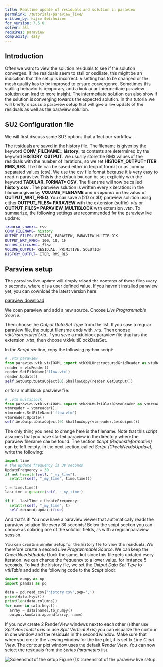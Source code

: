 ```yaml
---
title: Realtime update of residuals and solution in paraview
permalink: /tutorials/paraview_live/
written_by: Nijso Beishuizen
for_version: 7.5.0
solver: all
requires: paraview
complexity: easy
---
```


## Introduction

Often we want to view the solution residuals to see if the solution converges. If the residuals seem to stall or oscillate, this might be an indication that the setup is incorrect. A setting has to be changed or the mesh quality has to be improved to ensure convergence. Sometimes this stalling behavior is temporary, and a look at an intermediate paraview solution can lead to more insight. The intermediate solution can also show if the solution is converging towards the expected solution. In this tutorial we will briefly discuss a paraview setup that will give a live update of the residuals as well as the paraview solution. 

## SU2 Configuration file

We will first discuss some SU2 options that affect our workflow.

The residuals are saved in the history file. The filename is given by the keyword **CONV_FILENAME= history**. Its contents are determined by the keyword **HISTORY_OUTPUT**. We usually store the RMS values of the residuals with the number of iterations, so we set **HISTORY_OUTPUT= ITER RMS_RES**. The file can be saved either in tecplot format or as comma separated values (csv). We use the csv file format because it is very easy to read in paraview. This is the default but can be set explicitly with the keyword **TABULAR_FORMAT= CSV**. The filename  will now be called **history.csv** . The paraview solution is written every x iterations in the filename given by **VOLUME_FILENAME** and x depends on the value of **OUTPUT_WRT_FREQ**. You can save a (2D or 3D) paraview solution using either **OUTPUT_FILES= PARAVIEW** with the extension (suffix) *.vtu* or **OUTPUT_FILES= PARAVIEW_MULTIBLOCK** with extension *.vtm*. To summarize, the following settings are recommended for the paraview live update:

```bash
TABULAR_FORMAT= CSV
CONV_FILENAME= history
OUTPUT_FILES= RESTART, PARAVIEW, PARAVIEW_MULTIBLOCK
OUTPUT_WRT_FREQ= 100, 10, 10
VOLUME_FILENAME= flow
VOLUME_OUTPUT= RESIDUAL, PRIMITIVE, SOLUTION
HISTORY_OUTPUT= ITER, RMS_RES
```

## Paraview setup

The paraview live update will simply reload the contents of these files every x seconds, where x is a user defined value. If you haven't installed paraview yet, you can download the latest version here:

[paraview download](https://www.paraview.org/download/)

We open paraview and add a new source. Choose *Live Programmable Source*.

Then choose the *Output Data Set Type* from the list. If you save a regular paraview file, the output filename ends with *.vtu*. Then choose *vtkUnstructuredGrid*. If you save a multiblock paraview file that has the extension *.vtm*, then choose vtkMultiBlockDataSet.

In the *Script* section, copy the following python script:

```python
# .vtu paraview
from paraview.vtk.vtkIOXML import vtkXMLUnstructuredGridReader as vtuReader 
reader = vtuReader() 
reader.SetFileName('flow.vtu') 
reader.Update() 
self.GetOutputDataObject(0).ShallowCopy(reader.GetOutput())
```

or for a multiblock paraview file:

```python
# .vtm multiblock
from paraview.vtk.vtkIOXML import vtkXMLMultiBlockDataReader as vtmreader
vtmreader = vtmreader()
vtmreader.SetFileName('flow.vtm')
vtmreader.Update()
self.GetOutputDataObject(0).ShallowCopy(vtmreader.GetOutput())
```

The only thing you need to change here is the filename. Note that this script assumes that you have started paraview in the directory where the paraview filename can be found. The section *Script (RequestInformation)* can be left empty. In the next section, called *Script (CheckNeedsUpdate)*, write the following:

```python
import time 
# the update frequency is 30 seconds
UpdateFrequency = 30
if not hasattr(self, "_my_time"): 
  setattr(self, "_my_time", time.time()) 

t = time.time() 
lastTime = getattr(self, "_my_time") 

if t - lastTime > UpdateFrequency: 
  setattr(self, "_my_time", t) 
  self.SetNeedsUpdate(True)
```

And that's it! You now have a paraview viewer that automatically reads the paraview solution file every 30 seconds! Below the script section you can choose as coloring one of the solution fields, as with a regular paraview session.

You can create a similar setup for the history file to view the residuals. We therefore create a second *Live Programmable Source*. We can keep the *CheckNeedsUpdate* block the same, but since this file gets updated every iteration, we can change the frequency to a lower value, for instance 5 seconds. To load the history file, we set the *Output Data Set Type* to *vtkTable* and add the following code to the *Script* block:

```python
import numpy as np 
import pandas as pd 

data = pd.read_csv("history.csv",sep=',') 
print(data.keys()) 
print(len(data.columns)) 
for name in data.keys(): 
  array = data[name].to_numpy() 
  output.RowData.append(array, name)
```

If you now create 2 RenderView windows next to each other (either use *Split Horizontal axis* or use *Split Vertical Axis*) you can visualize the contour in one window and the residuals in the second window. Make sure that when you create the viewing window for the line plot, it is set to *Line Chart View*. The contour plot window uses the default *Render View*. You can now select the residuals from the *Series Parameters* list.

![Screenshot of the setup](../../tutorials_files/workflow_features/paraview_live/images/screenshot_paraview_live.png) 
Figure (1): screenshot of the paraview live setup.

